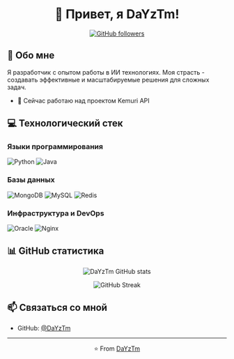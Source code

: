 
<div align="center">

# 👋 Привет, я DaYzTm!

[![GitHub followers](https://img.shields.io/github/followers/DaYzTm?style=social)](https://github.com/DaYzTm)

</div>

## 🚀 Обо мне

Я разработчик с опытом работы в ИИ технологиях. Моя страсть - создавать эффективные и масштабируемые решения для сложных задач.

- 🔭 Сейчас работаю над проектом Kemuri API

## 💻 Технологический стек

### Языки программирования

![Python](https://img.shields.io/badge/python-3670A0?style=for-the-badge&logo=python&logoColor=ffdd54)
![Java](https://img.shields.io/badge/java-%23ED8B00.svg?style=for-the-badge&logo=openjdk&logoColor=white)

### Базы данных

![MongoDB](https://img.shields.io/badge/MongoDB-%234ea94b.svg?style=for-the-badge&logo=mongodb&logoColor=white)
![MySQL](https://img.shields.io/badge/mysql-%2300000f.svg?style=for-the-badge&logo=mysql&logoColor=white)
![Redis](https://img.shields.io/badge/redis-%23DD0031.svg?style=for-the-badge&logo=redis&logoColor=white)

### Инфраструктура и DevOps

![Oracle](https://img.shields.io/badge/Oracle-F80000?style=for-the-badge&logo=oracle&logoColor=white)
![Nginx](https://img.shields.io/badge/nginx-%23009639.svg?style=for-the-badge&logo=nginx&logoColor=white)

## 📊 GitHub статистика

<div align="center">

![DaYzTm GitHub stats](https://github-status-sigma.vercel.app/api?username=DaYzTm&include_all_commits=true&theme=dark&show_icons=true)

![GitHub Streak](https://github-readme-streak-stats.herokuapp.com/?user=DaYzTm&theme=dark&hide_border=true)

</div>

## 📫 Связаться со мной

- GitHub: [@DaYzTm](https://github.com/DaYzTm)

---

<div align="center">

⭐️ From [DaYzTm](https://github.com/DaYzTm)

</div>

